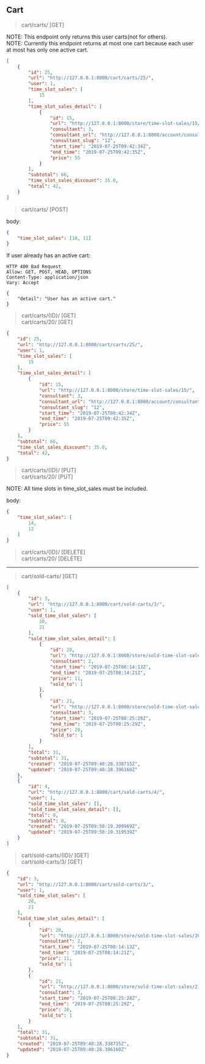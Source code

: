 

## Cart

> cart/carts/ [GET]  

NOTE: This endpoint only returns this user carts(not for others).  
NOTE: Currently this endpoint returns at most one cart because each user at most has only one active cart.

```json
[
    {
        "id": 25,
        "url": "http://127.0.0.1:8000/cart/carts/25/",
        "user": 1,
        "time_slot_sales": [
            15
        ],
        "time_slot_sales_detail": [
            {
                "id": 15,
                "url": "http://127.0.0.1:8000/store/time-slot-sales/15/",
                "consultant": 3,
                "consultant_url": "http://127.0.0.1:8000/account/consultant-profiles/12/",
                "consultant_slug": "12",
                "start_time": "2019-07-25T09:42:34Z",
                "end_time": "2019-07-25T09:42:35Z",
                "price": 55
            }
        ],
        "subtotal": 66,
        "time_slot_sales_discount": 35.0,
        "total": 42,
    }
]
```

> cart/carts/ [POST]  

body:
```json
{
    "time_slot_sales": [10, 11]
}
```

If user already has an active cart:
```
HTTP 400 Bad Request
Allow: GET, POST, HEAD, OPTIONS
Content-Type: application/json
Vary: Accept

{
    "detail": "User has an active cart."
}
```

> cart/carts/{ID}/ [GET]  
> cart/carts/20/ [GET]

```json
{
    "id": 25,
    "url": "http://127.0.0.1:8000/cart/carts/25/",
    "user": 1,
    "time_slot_sales": [
        15
    ],
    "time_slot_sales_detail": [
        {
            "id": 15,
            "url": "http://127.0.0.1:8000/store/time-slot-sales/15/",
            "consultant": 3,
            "consultant_url": "http://127.0.0.1:8000/account/consultant-profiles/12/",
            "consultant_slug": "12",
            "start_time": "2019-07-25T09:42:34Z",
            "end_time": "2019-07-25T09:42:35Z",
            "price": 55
        }
    ],
    "subtotal": 66,
    "time_slot_sales_discount": 35.0,
    "total": 42,
}
```

> cart/carts/{ID}/ [PUT]  
> cart/carts/20/ [PUT] 
 
NOTE: All time slots in time_slot_sales must be included.

body:
```json
{
    "time_slot_sales": [
        14,
        12
    ]
}
```

> cart/carts/{ID}/ [DELETE]  
> cart/carts/20/ [DELETE]

---
> cart/sold-carts/ [GET]  

```json
[
    {
        "id": 3,
        "url": "http://127.0.0.1:8000/cart/sold-carts/3/",
        "user": 1,
        "sold_time_slot_sales": [
            20,
            21
        ],
        "sold_time_slot_sales_detail": [
            {
                "id": 20,
                "url": "http://127.0.0.1:8000/store/sold-time-slot-sales/20/",
                "consultant": 2,
                "start_time": "2019-07-25T08:14:13Z",
                "end_time": "2019-07-25T08:14:21Z",
                "price": 11,
                "sold_to": 1
            },
            {
                "id": 21,
                "url": "http://127.0.0.1:8000/store/sold-time-slot-sales/21/",
                "consultant": 3,
                "start_time": "2019-07-25T08:25:28Z",
                "end_time": "2019-07-25T08:25:29Z",
                "price": 20,
                "sold_to": 1
            }
        ],
        "total": 31,
        "subtotal": 31,
        "created": "2019-07-25T09:40:28.338715Z",
        "updated": "2019-07-25T09:40:28.396160Z"
    },
    {
        "id": 4,
        "url": "http://127.0.0.1:8000/cart/sold-carts/4/",
        "user": 1,
        "sold_time_slot_sales": [],
        "sold_time_slot_sales_detail": [],
        "total": 0,
        "subtotal": 0,
        "created": "2019-07-25T09:50:19.309969Z",
        "updated": "2019-07-25T09:50:19.319539Z"
    }
]
```

> cart/sold-carts/{ID}/ [GET]   
> cart/sold-carts/3/ [GET]   

```json
{
    "id": 3,
    "url": "http://127.0.0.1:8000/cart/sold-carts/3/",
    "user": 1,
    "sold_time_slot_sales": [
        20,
        21
    ],
    "sold_time_slot_sales_detail": [
        {
            "id": 20,
            "url": "http://127.0.0.1:8000/store/sold-time-slot-sales/20/",
            "consultant": 2,
            "start_time": "2019-07-25T08:14:13Z",
            "end_time": "2019-07-25T08:14:21Z",
            "price": 11,
            "sold_to": 1
        },
        {
            "id": 21,
            "url": "http://127.0.0.1:8000/store/sold-time-slot-sales/21/",
            "consultant": 3,
            "start_time": "2019-07-25T08:25:28Z",
            "end_time": "2019-07-25T08:25:29Z",
            "price": 20,
            "sold_to": 1
        }
    ],
    "total": 31,
    "subtotal": 31,
    "created": "2019-07-25T09:40:28.338715Z",
    "updated": "2019-07-25T09:40:28.396160Z"
}
```

